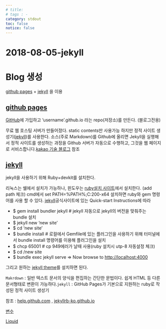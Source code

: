 ```yaml
---
# title: 
# tags : -
category: stdout
toc: false
notice: false
---
```


# 2018-08-05-jekyll

# Blog 생성

[github pages](https://pages.github.com/) + [jekyll](https://jekyllrb.com/) 을 이용

## [github pages](https://pages.github.com/)

[GitHub](https://github.com/)에 가입하고 ‘username’.github.io 라는 repo(저장소)를 만든다. (블로그전용)

무료 웹 호스팅 서버가 만들어졌다. static contents만 사용가능 하지만 정적 사이트 생성기([jekyll](https://jekyllrb.com/))를 사용한다. 소스(주로 Markdown)를 Github에 올리면 Jekyll을 실행해서 정적 사이트를 생성하는 과정을 Github 서버가 자동으로 수행하고, 그것을 웹 페이지로 서비스합니다.[kakao 기술 블로그](http://tech.kakao.com/2016/07/07/tech-blog-story/) 참조

## [jekyll](https://jekyllrb.com/)

jekyll을 사용하기 위해 Ruby+devkit를 설치한다.

리눅스는 쉘에서 설치가 가능하나, 윈도우는 [ruby설치 사이트](https://rubyinstaller.org/downloads/)에서 설치한다. (add path 체크) cmd에서 set PATH=%PATH%;C:200-x64 설치하면 ruby와 gem 명령어를 사용 할 수 있다. [jekyll](https://jekyllrb.com/)공식사이트에 있는 Quick-start Instructions에 따라

- $ gem install bundler jekyll # jekyll 자동으로 jekyll의 버전을 맞춰주는 bundle 설치
- $ jekyll new ‘new site’
- $ cd ‘new site’
- $ bundle install # 로컬에서 Gemfile에 있는 플러그인을 사용하기 위해 터미널에서 bundle install 명령어를 이용해 플러그인을 설치
- $ chcp 65001 # cp 949에러가 날때 사용(ruby 설치시 utp-8 자동설정 체크)
- $ cd /new site
- $ bundle exec jekyll serve => Now browse to [http://localhost:4000](http://localhost:4000/)

그리고 원하는 [jekyll theme](https://github.com/topics/jekyll-theme)를 설치하면 된다.

`Makrdown` : 일반 텍스트 문서의 양식을 편집하는 간단한 문법이다. 쉽게 HTML 등 다른 문서형태로 변환이 가능하다.`jekyll` : GitHub Pages가 기본으로 지원하는 ruby로 작성된 정적 사이트 생성기

참조 : [help.github.com](https://help.github.com/articles/using-jekyll-as-a-static-site-generator-with-github-pages/) , [jekyllrb-ko.github.io](https://jekyllrb-ko.github.io/)

[변수](https://jekyllrb-ko.github.io/docs/variables/)

[Liquid](https://shopify.github.io/liquid/tags/control-flow/)